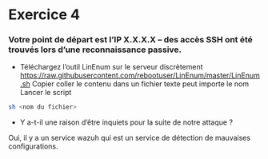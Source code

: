 # Exercice 4

### Votre point de départ est l’IP X.X.X.X – des accès SSH ont été trouvés lors d’une reconnaissance passive. 
- Téléchargez l’outil LinEnum sur le serveur discrètement 
https://raw.githubusercontent.com/rebootuser/LinEnum/master/LinEnum.sh
Copier coller le contenu dans un fichier texte peut importe le nom
Lancer le script
```bash
sh <nom du fichier>
```
- Y a-t-il une raison d’être inquiets pour la suite de notre attaque ?

Oui, il y a un service wazuh qui est un service de détection de mauvaises configurations.